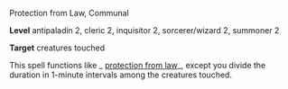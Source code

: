 Protection from Law, Communal

**Level** antipaladin 2, cleric 2, inquisitor 2, sorcerer/wizard 2, summoner 2

**Target** creatures touched

This spell functions like _ [protection from law](spells/protectionFromLaw#_protection-from-law)_, except you divide the duration in 1-minute intervals among the creatures touched.

